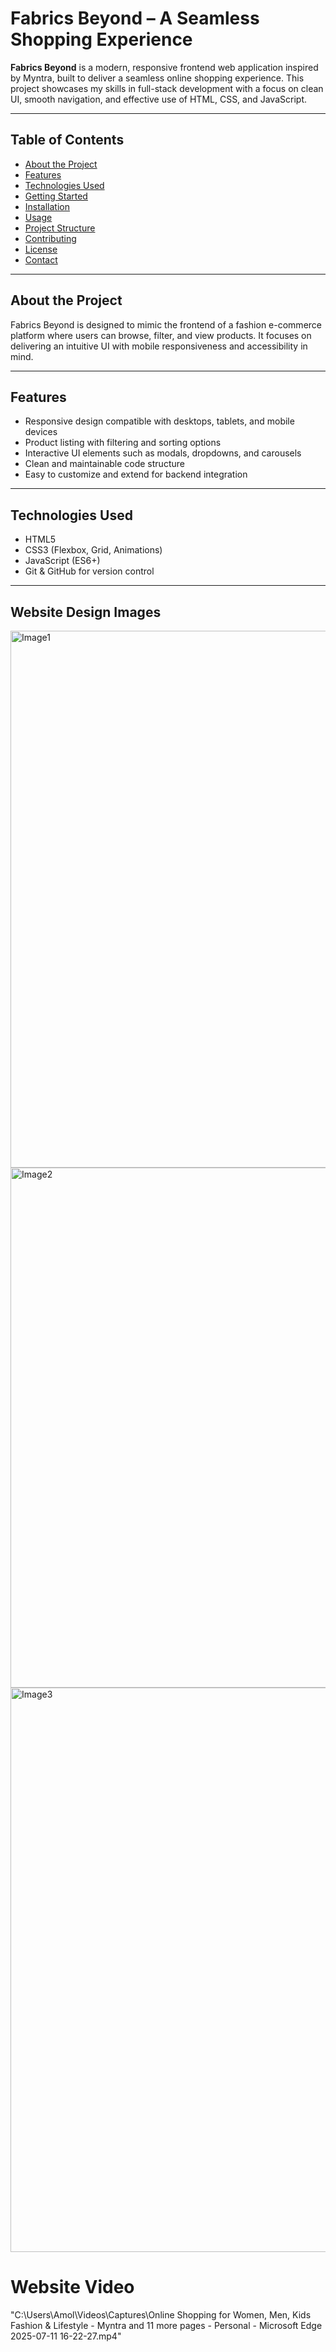 # Fabrics Beyond – A Seamless Shopping Experience

**Fabrics Beyond** is a modern, responsive frontend web application inspired by Myntra, built to deliver a seamless online shopping experience. This project showcases my skills in full-stack development with a focus on clean UI, smooth navigation, and effective use of HTML, CSS, and JavaScript.

---

## Table of Contents

- [About the Project](#about-the-project)
- [Features](#features)
- [Technologies Used](#technologies-used)
- [Getting Started](#getting-started)
- [Installation](#installation)
- [Usage](#usage)
- [Project Structure](#project-structure)
- [Contributing](#contributing)
- [License](#license)
- [Contact](#contact)

---

## About the Project

Fabrics Beyond is designed to mimic the frontend of a fashion e-commerce platform where users can browse, filter, and view products. It focuses on delivering an intuitive UI with mobile responsiveness and accessibility in mind.

---

## Features

- Responsive design compatible with desktops, tablets, and mobile devices  
- Product listing with filtering and sorting options  
- Interactive UI elements such as modals, dropdowns, and carousels  
- Clean and maintainable code structure  
- Easy to customize and extend for backend integration  

---

## Technologies Used

- HTML5  
- CSS3 (Flexbox, Grid, Animations)  
- JavaScript (ES6+)  
- Git & GitHub for version control  

---


## Website Design Images

<img width="1897" height="859" alt="Image1" src="https://github.com/user-attachments/assets/133bf06b-5528-42b7-91f3-a01990798915" />
<img width="1890" height="832" alt="Image2" src="https://github.com/user-attachments/assets/57a272d4-b6ae-41e6-b7b7-286458bbf71c" />
<img width="1875" height="903" alt="Image3" src="https://github.com/user-attachments/assets/1d95c7b9-746d-4fe8-890f-1b310aa980c3" />

# Website Video
"C:\Users\Amol\Videos\Captures\Online Shopping for Women, Men, Kids Fashion & Lifestyle - Myntra and 11 more pages - Personal - Microsoft​ Edge 2025-07-11 16-22-27.mp4"

